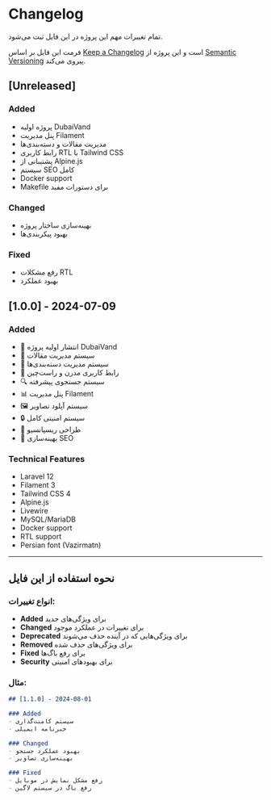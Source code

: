 # Changelog

تمام تغییرات مهم این پروژه در این فایل ثبت می‌شود.

فرمت این فایل بر اساس [Keep a Changelog](https://keepachangelog.com/en/1.0.0/) است و این پروژه از [Semantic Versioning](https://semver.org/spec/v2.0.0.html) پیروی می‌کند.

## [Unreleased]

### Added
- پروژه اولیه DubaiVand
- پنل مدیریت Filament
- مدیریت مقالات و دسته‌بندی‌ها
- رابط کاربری RTL با Tailwind CSS
- پشتیبانی از Alpine.js
- سیستم SEO کامل
- Docker support
- Makefile برای دستورات مفید

### Changed
- بهینه‌سازی ساختار پروژه
- بهبود پیکربندی‌ها

### Fixed
- رفع مشکلات RTL
- بهبود عملکرد

## [1.0.0] - 2024-07-09

### Added
- 🎉 انتشار اولیه پروژه DubaiVand
- 📝 سیستم مدیریت مقالات
- 📂 سیستم مدیریت دسته‌بندی‌ها
- 🎨 رابط کاربری مدرن و راست‌چین
- 🔍 سیستم جستجوی پیشرفته
- 📊 پنل مدیریت Filament
- 🖼️ سیستم آپلود تصاویر
- 🔒 سیستم امنیتی کامل
- 📱 طراحی ریسپانسیو
- 🚀 بهینه‌سازی SEO

### Technical Features
- Laravel 12
- Filament 3
- Tailwind CSS 4
- Alpine.js
- Livewire
- MySQL/MariaDB
- Docker support
- RTL support
- Persian font (Vazirmatn)

---

## نحوه استفاده از این فایل

### انواع تغییرات:
- **Added** برای ویژگی‌های جدید
- **Changed** برای تغییرات در عملکرد موجود
- **Deprecated** برای ویژگی‌هایی که در آینده حذف می‌شوند
- **Removed** برای ویژگی‌های حذف شده
- **Fixed** برای رفع باگ‌ها
- **Security** برای بهبودهای امنیتی

### مثال:
```markdown
## [1.1.0] - 2024-08-01

### Added
- سیستم کامنت‌گذاری
- خبرنامه ایمیلی

### Changed
- بهبود عملکرد جستجو
- بهینه‌سازی تصاویر

### Fixed
- رفع مشکل نمایش در موبایل
- رفع باگ در سیستم لاگین
``` 

